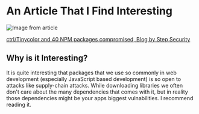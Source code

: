# An Article That I Find Interesting

![Image from article](https://cdn.prod.website-files.com/673b71f0790aabf30bd30bf8/68c9a9f07e2bd80bee35b317_Blog-Sept4-20.jpg)

[ctrl/Tinycolor and 40 NPM packages compromised, Blog by Step Security](https://www.stepsecurity.io/blog/ctrl-tinycolor-and-40-npm-packages-compromised)


## Why is it Interesting?

It is quite interesting that packages that we use so commonly in web development (especially JavaScript based development) is so open to attacks like supply-chain attacks. While downloading libraries we often don't care about the many dependencies that comes with it, but in reality those dependencies might be your apps biggest vulnabilities. I recommend reading it.



